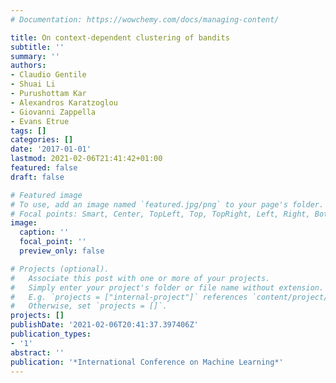 ```yaml
---
# Documentation: https://wowchemy.com/docs/managing-content/

title: On context-dependent clustering of bandits
subtitle: ''
summary: ''
authors:
- Claudio Gentile
- Shuai Li
- Purushottam Kar
- Alexandros Karatzoglou
- Giovanni Zappella
- Evans Etrue
tags: []
categories: []
date: '2017-01-01'
lastmod: 2021-02-06T21:41:42+01:00
featured: false
draft: false

# Featured image
# To use, add an image named `featured.jpg/png` to your page's folder.
# Focal points: Smart, Center, TopLeft, Top, TopRight, Left, Right, BottomLeft, Bottom, BottomRight.
image:
  caption: ''
  focal_point: ''
  preview_only: false

# Projects (optional).
#   Associate this post with one or more of your projects.
#   Simply enter your project's folder or file name without extension.
#   E.g. `projects = ["internal-project"]` references `content/project/deep-learning/index.md`.
#   Otherwise, set `projects = []`.
projects: []
publishDate: '2021-02-06T20:41:37.397406Z'
publication_types:
- '1'
abstract: ''
publication: '*International Conference on Machine Learning*'
---
```

